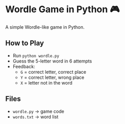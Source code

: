 # Wordle Game in Python 🎮

A simple Wordle-like game in Python.

## How to Play
- Run `python wordle.py`
- Guess the 5-letter word in 6 attempts
- Feedback:
  - `G` = correct letter, correct place
  - `Y` = correct letter, wrong place
  - `X` = letter not in the word

## Files
- `wordle.py` → game code
- `words.txt` → word list
